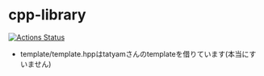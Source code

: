 # cpp-library
 [![Actions Status](https://github.com/Yurai-Kitadate/cpp-library/workflows/verify/badge.svg)](https://github.com/Yurai-Kitadate/cpp-library/actions) 

- template/template.hppはtatyamさんのtemplateを借りています(本当にすいません)
